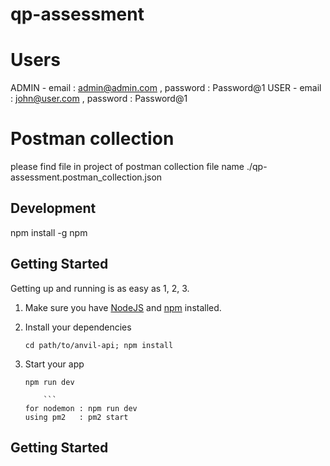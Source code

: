 # qp-assessment

# Users
  ADMIN - email : admin@admin.com , password : Password@1
  USER - email : john@user.com , password : Password@1

# Postman  collection
please find file in project of postman collection
file name ./qp-assessment.postman_collection.json


## Development
npm install -g npm

## Getting Started

Getting up and running is as easy as 1, 2, 3.

1. Make sure you have [NodeJS](https://nodejs.org/) and [npm](https://www.npmjs.com/) installed.
2. Install your dependencies

    ```
    cd path/to/anvil-api; npm install
    ```

3. Start your app

    ```
    npm run dev

        ```
    for nodemon : npm run dev
    using pm2   : pm2 start

## Getting Started 


